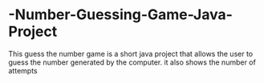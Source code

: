# -Number-Guessing-Game-Java-Project

This guess the number game is a short java project that allows the user to guess the number generated by the computer. it also shows the number of attempts 

